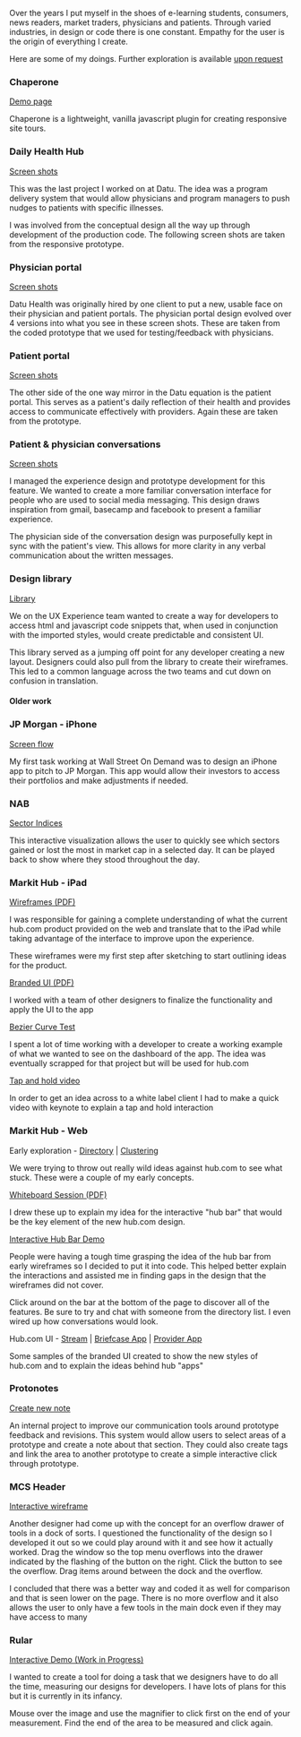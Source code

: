 Over the years I put myself in the shoes of e-learning students, consumers, news readers, market traders, physicians and patients. Through varied industries, in design or code there is one constant. Empathy for the user is the origin of everything I create.

Here are some of my doings. Further exploration is available [upon request](mailto:ian@ian-jennings.com)

### Chaperone

[Demo page](http://datuhealth.github.io/chaperone)

Chaperone is a lightweight, vanilla javascript plugin for creating responsive site tours.

### Daily Health Hub

[Screen shots](https://goo.gl/photos/SWfZeYTP2UjM4NuH7)

This was the last project I worked on at Datu. The idea was a program delivery system that would allow physicians and program managers to push nudges to patients with specific illnesses.

I was involved from the conceptual design all the way up through development of the production code. The following screen shots are taken from the responsive prototype.

### Physician portal

[Screen shots](https://goo.gl/photos/apiVar634493LG9M8)

Datu Health was originally hired by one client to put a new, usable face on their physician and patient portals. The physician portal design evolved over 4 versions into what you see in these screen shots. These are taken from the coded prototype that we used for testing/feedback with physicians.

### Patient portal

[Screen shots](https://goo.gl/photos/EY1NbfEPEYCGmBzk7)

The other side of the one way mirror in the Datu equation is the patient portal. This serves as a patient's daily reflection of their health and provides access to communicate effectively with providers. Again these are taken from the prototype.

### Patient &amp; physician conversations

[Screen shots](https://goo.gl/photos/8wTf84VLvxAn8etN8)

I managed the experience design and prototype development for this feature. We wanted to create a more familiar conversation interface for people who are used to social media messaging. This design draws inspiration from gmail, basecamp and facebook to present a familiar experience.

The physician side of the conversation design was purposefully kept in sync with the patient's view. This allows for more clarity in any verbal communication about the written messages.

### Design library

[Library](http://45.55.147.53:1337/#/hospital-apps/blocks/tables)

We on the UX Experience team wanted to create a way for developers to access html and javascript code snippets that, when used in conjunction with the imported styles, would create predictable and consistent UI.

This library served as a jumping off point for any developer creating a new layout. Designers could also pull from the library to create their wireframes. This led to a common language across the two teams and cut down on confusion in translation.

#### Older work

### JP Morgan - iPhone

[Screen flow](work/assets/jpmc-iphone-layout.png)

My first task working at Wall Street On Demand was to design an iPhone app to pitch to JP Morgan. This app would allow their investors to access their portfolios and make adjustments if needed.

### NAB

[Sector Indices](work/assets/nab_trading_heatmaps-3up-selected-industry.png)

This interactive visualization allows the user to quickly see which sectors gained or lost the most in market cap in a selected day. It can be played back to show where they stood throughout the day.

### Markit Hub - iPad

[Wireframes (PDF)](work/assets/Hub-iPad/01-hub-ipad-wireframes.pdf)

I was responsible for gaining a complete understanding of what the current hub.com product provided on the web and translate that to the iPad while taking advantage of the interface to improve upon the experience.

These wireframes were my first step after sketching to start outlining ideas for the product.

[Branded UI (PDF)](work/assets/Hub-iPad/02-Markit-hub-iPad-sales.pdf)

I worked with a team of other designers to finalize the functionality and apply the UI to the app

[Bezier Curve Test](work/assets/Hub-iPad/bezier/default.html)

I spent a lot of time working with a developer to create a working example of what we wanted to see on the dashboard of the app. The idea was eventually scrapped for that project but will be used for hub.com

[Tap and hold video](work/assets/Hub-iPad/barcap-taphold2.mov)

In order to get an idea across to a white label client I had to make a quick video with keynote to explain a tap and hold interaction

### Markit Hub - Web

Early exploration - [Directory](work/assets/Hub-Web/spec/hub-dex.png) | [Clustering](assets/Hub-Web/spec/hubbar-IM.png)

We were trying to throw out really wild ideas against hub.com to see what stuck. These were a couple of my early concepts.

[Whiteboard Session (PDF)](work/assets/Hub-Web/01-hub-bar-whiteboard.pdf)

I drew these up to explain my idea for the interactive "hub bar" that would be the key element of the new hub.com design.

[Interactive Hub Bar Demo](work/assets/Hub-Web/interactive/index.html)

People were having a tough time grasping the idea of the hub bar from early wireframes so I decided to put it into code. This helped better explain the interactions and assisted me in finding gaps in the design that the wireframes did not cover.

Click around on the bar at the bottom of the page to discover all of the features. Be sure to try and chat with someone from the directory list. I even wired up how conversations would look.

Hub.com UI - [Stream](work/assets/Hub-Web/hub-Stream-v1-1.png) | [Briefcase App](work/assets/Hub-Web/hub-Briefcase-Details_v1.png) | [Provider App](work/assets/Hub-Web/hub-web-app-provider.png)

Some samples of the branded UI created to show the new styles of hub.com and to explain the ideas behind hub "apps"

### Protonotes

[Create new note](work/assets/protonotes-notes-new.png)

An internal project to improve our communication tools around prototype feedback and revisions. This system would allow users to select areas of a prototype and create a note about that section. They could also create tags and link the area to another prototype to create a simple interactive click through prototype.

### MCS Header

[Interactive wireframe](work/assets/MCS/index.html)

Another designer had come up with the concept for an overflow drawer of tools in a dock of sorts. I questioned the functionality of the design so I developed it out so we could play around with it and see how it actually worked. Drag the window so the top menu overflows into the drawer indicated by the flashing of the button on the right. Click the button to see the overflow. Drag items around between the dock and the overflow.

I concluded that there was a better way and coded it as well for comparison and that is seen lower on the page. There is no more overflow and it also allows the user to only have a few tools in the main dock even if they may have access to many

### Rular

[Interactive Demo (Work in Progress)](work/assets/rular/index.html)

I wanted to create a tool for doing a task that we designers have to do all the time, measuring our designs for developers. I have lots of plans for this but it is currently in its infancy.

Mouse over the image and use the magnifier to click first on the end of your measurement. Find the end of the area to be measured and click again.
